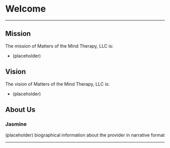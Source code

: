 # Welcome

----------

## Mission

The mission of Matters of the Mind Therapy, LLC is:

- (placeholder)

## Vision

The vision of Matters of the Mind Therapy, LLC is:

- (placeholder)

## About Us

### Jasmine

(placeholder) biographical information about the provider in narrative format

----------

